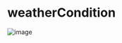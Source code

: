 # weatherCondition
![image](https://user-images.githubusercontent.com/93541408/204263730-52abbf01-7730-4416-a18e-8810a3b1acdb.png)
